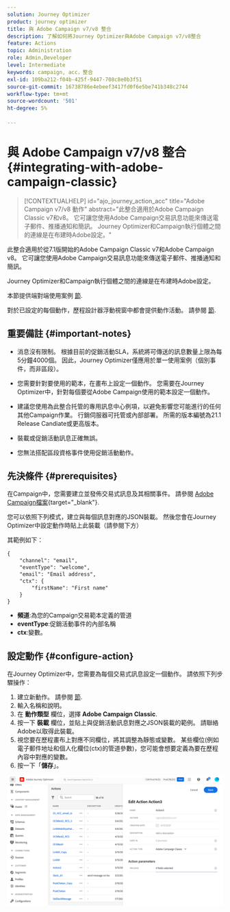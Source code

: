 ```yaml
---
solution: Journey Optimizer
product: journey optimizer
title: 與 Adobe Campaign v7/v8 整合
description: 了解如何將Journey Optimizer與Adobe Campaign v7/v8整合
feature: Actions
topic: Administration
role: Admin,Developer
level: Intermediate
keywords: campaign, acc，整合
exl-id: 109ba212-f04b-425f-9447-708c8e0b3f51
source-git-commit: 16738786e4ebeef3417fd0f6e5be741b348c2744
workflow-type: tm+mt
source-wordcount: '501'
ht-degree: 5%

---
```


# 與 Adobe Campaign v7/v8 整合 {#integrating-with-adobe-campaign-classic}

>[!CONTEXTUALHELP]
>id="ajo_journey_action_acc"
>title="Adobe Campaign v7/v8 動作"
>abstract="此整合適用於Adobe Campaign Classic v7和v8。 它可讓您使用Adobe Campaign交易訊息功能來傳送電子郵件、推播通知和簡訊。 Journey Optimizer和Campaign執行個體之間的連線是在布建時Adobe設定。"

此整合適用於從7.1版開始的Adobe Campaign Classic v7和Adobe Campaign v8。 它可讓您使用Adobe Campaign交易訊息功能來傳送電子郵件、推播通知和簡訊。

Journey Optimizer和Campaign執行個體之間的連線是在布建時Adobe設定。

本節提供端對端使用案例 [節](../building-journeys/ajo-ac.md).

對於已設定的每個動作，歷程設計器浮動視窗中都會提供動作活動。 請參閱 [節](../building-journeys/using-adobe-campaign-classic.md).

## 重要備註 {#important-notes}

* 消息沒有限制。 根據目前的促銷活動SLA，系統將可傳送的訊息數量上限為每5分鐘4000個。 因此，Journey Optimizer僅應用於單一使用案例（個別事件，而非區段）。

* 您需要針對要使用的範本，在畫布上設定一個動作。 您需要在Journey Optimizer中，針對每個要從Adobe Campaign使用的範本設定一個動作。

* 建議您使用為此整合托管的專用訊息中心例項，以避免影響您可能進行的任何其他Campaign作業。 行銷伺服器可托管或內部部署。 所需的版本編號為21.1 Release Candiate或更高版本。

* 裝載或促銷活動訊息正確無誤。

* 您無法搭配區段資格事件使用促銷活動動作。

## 先決條件 {#prerequisites}

在Campaign中，您需要建立並發佈交易式訊息及其相關事件。 請參閱 [Adobe Campaign檔案](https://experienceleague.adobe.com/docs/campaign-classic/using/transactional-messaging/introduction/about-transactional-messaging.html#transactional-messaging){target="_blank"}.

您可以依照下列模式，建立與每個訊息對應的JSON裝載。 然後您會在Journey Optimizer中設定動作時貼上此裝載（請參閱下方）

其範例如下：

```
{
    "channel": "email",
    "eventType": "welcome",
    "email": "Email address",
    "ctx": {
        "firstName": "First name"
    }
}
```

* **頻道**:為您的Campaign交易範本定義的管道
* **eventType**:促銷活動事件的內部名稱
* **ctx**:變數。

## 設定動作 {#configure-action}

在Journey Optimizer中，您需要為每個交易式訊息設定一個動作。 請依照下列步驟操作：

1. 建立新動作。 請參閱 [節](../action/action.md).
1. 輸入名稱和說明。
1. 在 **動作類型** 欄位，選擇 **Adobe Campaign Classic**.
1. 按一下 **裝載** 欄位，並貼上與促銷活動訊息對應之JSON裝載的範例。 請聯絡Adobe以取得此裝載。
1. 視您要在歷程畫布上對應不同欄位，將其調整為靜態或變數。 某些欄位(例如電子郵件地址和個人化欄位(ctx)的管道參數)，您可能會想要定義為要在歷程內容中對應的變數。
1. 按一下「**儲存**」。

![](assets/accintegration1.png)
